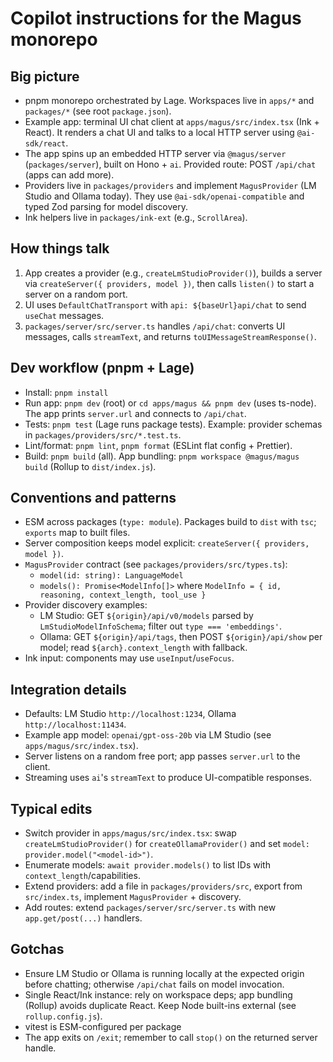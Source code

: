 # Copilot instructions for the Magus monorepo

## Big picture

- pnpm monorepo orchestrated by Lage. Workspaces live in `apps/*` and `packages/*` (see root `package.json`).
- Example app: terminal UI chat client at `apps/magus/src/index.tsx` (Ink + React). It renders a chat UI and talks to a local HTTP server using `@ai-sdk/react`.
- The app spins up an embedded HTTP server via `@magus/server` (`packages/server`), built on Hono + `ai`. Provided route: POST `/api/chat` (apps can add more).
- Providers live in `packages/providers` and implement `MagusProvider` (LM Studio and Ollama today). They use `@ai-sdk/openai-compatible` and typed Zod parsing for model discovery.
- Ink helpers live in `packages/ink-ext` (e.g., `ScrollArea`).

## How things talk

1. App creates a provider (e.g., `createLmStudioProvider()`), builds a server via `createServer({ providers, model })`, then calls `listen()` to start a server on a random port.
2. UI uses `DefaultChatTransport` with `api: ${baseUrl}api/chat` to send `useChat` messages.
3. `packages/server/src/server.ts` handles `/api/chat`: converts UI messages, calls `streamText`, and returns `toUIMessageStreamResponse()`.

## Dev workflow (pnpm + Lage)

- Install: `pnpm install`
- Run app: `pnpm dev` (root) or `cd apps/magus && pnpm dev` (uses ts-node). The app prints `server.url` and connects to `/api/chat`.
- Tests: `pnpm test` (Lage runs package tests). Example: provider schemas in `packages/providers/src/*.test.ts`.
- Lint/format: `pnpm lint`, `pnpm format` (ESLint flat config + Prettier).
- Build: `pnpm build` (all). App bundling: `pnpm workspace @magus/magus build` (Rollup to `dist/index.js`).

## Conventions and patterns

- ESM across packages (`type: module`). Packages build to `dist` with `tsc`; `exports` map to built files.
- Server composition keeps model explicit: `createServer({ providers, model })`.
- `MagusProvider` contract (see `packages/providers/src/types.ts`):
  - `model(id: string): LanguageModel`
  - `models(): Promise<ModelInfo[]>` where `ModelInfo = { id, reasoning, context_length, tool_use }`
- Provider discovery examples:
  - LM Studio: GET `${origin}/api/v0/models` parsed by `LmStudioModelInfoSchema`; filter out `type === 'embeddings'`.
  - Ollama: GET `${origin}/api/tags`, then POST `${origin}/api/show` per model; read `${arch}.context_length` with fallback.
- Ink input: components may use `useInput`/`useFocus`.

## Integration details

- Defaults: LM Studio `http://localhost:1234`, Ollama `http://localhost:11434`.
- Example app model: `openai/gpt-oss-20b` via LM Studio (see `apps/magus/src/index.tsx`).
- Server listens on a random free port; app passes `server.url` to the client.
- Streaming uses `ai`'s `streamText` to produce UI-compatible responses.

## Typical edits

- Switch provider in `apps/magus/src/index.tsx`: swap `createLmStudioProvider()` for `createOllamaProvider()` and set `model: provider.model("<model-id>")`.
- Enumerate models: `await provider.models()` to list IDs with `context_length`/capabilities.
- Extend providers: add a file in `packages/providers/src`, export from `src/index.ts`, implement `MagusProvider` + discovery.
- Add routes: extend `packages/server/src/server.ts` with new `app.get/post(...)` handlers.

## Gotchas

- Ensure LM Studio or Ollama is running locally at the expected origin before chatting; otherwise `/api/chat` fails on model invocation.
- Single React/Ink instance: rely on workspace deps; app bundling (Rollup) avoids duplicate React. Keep Node built-ins external (see `rollup.config.js`).
- vitest is ESM-configured per package
- The app exits on `/exit`; remember to call `stop()` on the returned server handle.
